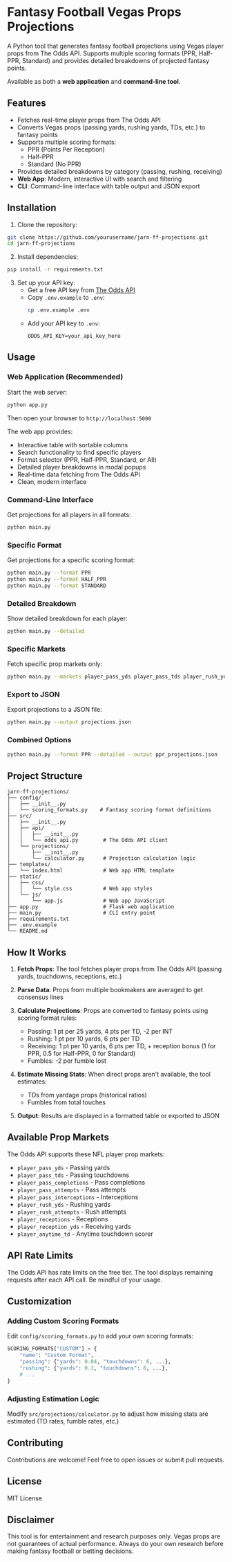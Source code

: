 # Fantasy Football Vegas Props Projections

A Python tool that generates fantasy football projections using Vegas player props from The Odds API. Supports multiple scoring formats (PPR, Half-PPR, Standard) and provides detailed breakdowns of projected fantasy points.

Available as both a **web application** and **command-line tool**.

## Features

- Fetches real-time player props from The Odds API
- Converts Vegas props (passing yards, rushing yards, TDs, etc.) to fantasy points
- Supports multiple scoring formats:
  - PPR (Points Per Reception)
  - Half-PPR
  - Standard (No PPR)
- Provides detailed breakdowns by category (passing, rushing, receiving)
- **Web App**: Modern, interactive UI with search and filtering
- **CLI**: Command-line interface with table output and JSON export

## Installation

1. Clone the repository:
```bash
git clone https://github.com/yourusername/jarn-ff-projections.git
cd jarn-ff-projections
```

2. Install dependencies:
```bash
pip install -r requirements.txt
```

3. Set up your API key:
   - Get a free API key from [The Odds API](https://the-odds-api.com/)
   - Copy `.env.example` to `.env`:
     ```bash
     cp .env.example .env
     ```
   - Add your API key to `.env`:
     ```
     ODDS_API_KEY=your_api_key_here
     ```

## Usage

### Web Application (Recommended)

Start the web server:
```bash
python app.py
```

Then open your browser to `http://localhost:5000`

The web app provides:
- Interactive table with sortable columns
- Search functionality to find specific players
- Format selector (PPR, Half-PPR, Standard, or All)
- Detailed player breakdowns in modal popups
- Real-time data fetching from The Odds API
- Clean, modern interface

### Command-Line Interface

Get projections for all players in all formats:
```bash
python main.py
```

### Specific Format

Get projections for a specific scoring format:
```bash
python main.py --format PPR
python main.py --format HALF_PPR
python main.py --format STANDARD
```

### Detailed Breakdown

Show detailed breakdown for each player:
```bash
python main.py --detailed
```

### Specific Markets

Fetch specific prop markets only:
```bash
python main.py --markets player_pass_yds player_pass_tds player_rush_yds
```

### Export to JSON

Export projections to a JSON file:
```bash
python main.py --output projections.json
```

### Combined Options

```bash
python main.py --format PPR --detailed --output ppr_projections.json
```

## Project Structure

```
jarn-ff-projections/
├── config/
│   ├── __init__.py
│   └── scoring_formats.py    # Fantasy scoring format definitions
├── src/
│   ├── __init__.py
│   ├── api/
│   │   ├── __init__.py
│   │   └── odds_api.py        # The Odds API client
│   └── projections/
│       ├── __init__.py
│       └── calculator.py      # Projection calculation logic
├── templates/
│   └── index.html             # Web app HTML template
├── static/
│   ├── css/
│   │   └── style.css          # Web app styles
│   └── js/
│       └── app.js             # Web app JavaScript
├── app.py                     # Flask web application
├── main.py                    # CLI entry point
├── requirements.txt
├── .env.example
└── README.md
```

## How It Works

1. **Fetch Props**: The tool fetches player props from The Odds API (passing yards, touchdowns, receptions, etc.)

2. **Parse Data**: Props from multiple bookmakers are averaged to get consensus lines

3. **Calculate Projections**: Props are converted to fantasy points using scoring format rules:
   - Passing: 1 pt per 25 yards, 4 pts per TD, -2 per INT
   - Rushing: 1 pt per 10 yards, 6 pts per TD
   - Receiving: 1 pt per 10 yards, 6 pts per TD, + reception bonus (1 for PPR, 0.5 for Half-PPR, 0 for Standard)
   - Fumbles: -2 per fumble lost

4. **Estimate Missing Stats**: When direct props aren't available, the tool estimates:
   - TDs from yardage props (historical ratios)
   - Fumbles from total touches

5. **Output**: Results are displayed in a formatted table or exported to JSON

## Available Prop Markets

The Odds API supports these NFL player prop markets:
- `player_pass_yds` - Passing yards
- `player_pass_tds` - Passing touchdowns
- `player_pass_completions` - Pass completions
- `player_pass_attempts` - Pass attempts
- `player_pass_interceptions` - Interceptions
- `player_rush_yds` - Rushing yards
- `player_rush_attempts` - Rush attempts
- `player_receptions` - Receptions
- `player_reception_yds` - Receiving yards
- `player_anytime_td` - Anytime touchdown scorer

## API Rate Limits

The Odds API has rate limits on the free tier. The tool displays remaining requests after each API call. Be mindful of your usage.

## Customization

### Adding Custom Scoring Formats

Edit `config/scoring_formats.py` to add your own scoring formats:

```python
SCORING_FORMATS["CUSTOM"] = {
    "name": "Custom Format",
    "passing": {"yards": 0.04, "touchdowns": 6, ...},
    "rushing": {"yards": 0.1, "touchdowns": 6, ...},
    # ...
}
```

### Adjusting Estimation Logic

Modify `src/projections/calculator.py` to adjust how missing stats are estimated (TD rates, fumble rates, etc.)

## Contributing

Contributions are welcome! Feel free to open issues or submit pull requests.

## License

MIT License

## Disclaimer

This tool is for entertainment and research purposes only. Vegas props are not guarantees of actual performance. Always do your own research before making fantasy football or betting decisions.
